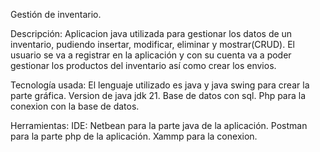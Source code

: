 Gestión de inventario.

Descripción:
Aplicacion java utilizada para gestionar los datos de un inventario, pudiendo insertar, modificar, eliminar y mostrar(CRUD).
El usuario se va a registrar en la aplicación y con su cuenta va a poder gestionar los productos del inventario así como crear los envios.

Tecnología usada:
El lenguaje utilizado es java y java swing para crear la parte gráfica.
  Version de java jdk 21.
Base de datos con sql.
Php para la conexion con la base de datos.

Herramientas:
IDE: Netbean para la parte java de la aplicación.
Postman para la parte php de la aplicación.
Xammp para la conexion.










